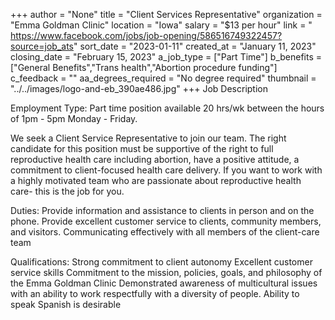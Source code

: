 +++
author = "None"
title = "Client Services Representative"
organization = "Emma Goldman Clinic"
location = "Iowa"
salary = "$13 per hour"
link = " https://www.facebook.com/jobs/job-opening/586516749322457?source=job_ats"
sort_date = "2023-01-11"
created_at = "January 11, 2023"
closing_date = "February 15, 2023"
a_job_type = ["Part Time"]
b_benefits = ["General Benefits","Trans health","Abortion procedure funding"]
c_feedback = ""
aa_degrees_required = "No degree required"
thumbnail = "../../images/logo-and-eb_390ae486.jpg"
+++
Job Description

Employment Type: Part time position available 20 hrs/wk between the hours of
1pm - 5pm Monday - Friday.

We seek a Client Service Representative to join our team. The right candidate for this position must be supportive of the right to full reproductive health care including abortion, have a positive attitude, a commitment to client-focused health care delivery. If you want to work with a highly motivated team who are passionate about reproductive health care- this is the job for you.

Duties:
Provide information and assistance to clients in person and on the phone. 
Provide excellent customer service to clients, community members, and visitors.
Communicating effectively with all members of the client-care team

Qualifications:
Strong commitment to client autonomy
Excellent customer service skills
Commitment to the mission, policies, goals, and philosophy of the Emma Goldman Clinic
Demonstrated awareness of multicultural issues with an ability to work respectfully with a diversity of people. 
Ability to speak Spanish is desirable